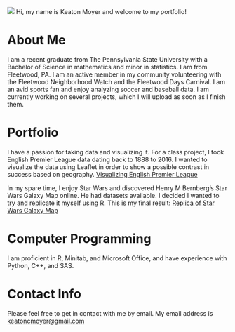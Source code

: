 ![]( KM.jpg=250x250)
Hi, my name is Keaton Moyer and welcome to my portfolio!

# About Me

I am a recent graduate from The Pennsylvania State University with a Bachelor of Science in mathematics and minor in statistics. I am from Fleetwood, PA. I am an active member in my community volunteering with the Fleetwood Neighborhood Watch and the Fleetwood Days Carnival. I am an avid sports fan and enjoy analyzing soccer and baseball data. I am currently working on several projects, which I will upload as soon as I finish them.

# Portfolio

I have a passion for taking data and visualizing it. For a class project, I took English Premier League data dating back to 1888 to 2016. I wanted to visualize the data using Leaflet in order to show a possible contrast in success based on geography.
[Visualizing English Premier League](Soccer_Stat_Project.html)

In my spare time, I enjoy Star Wars and discovered Henry M Bernberg’s Star Wars Galaxy Map online. He had datasets available. I decided I wanted to try and replicate it myself using R. This is my final result:
[Replica of Star Wars Galaxy Map](Galactic_Map.html)

# Computer Programming

I am proficient in R, Minitab, and Microsoft Office, and have experience with Python, C++, and SAS.

# Contact Info

Please feel free to get in contact with me by email. My email address is keatoncmoyer@gmail.com
